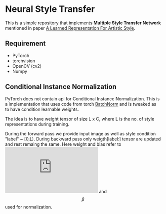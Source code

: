 # Neural Style Transfer

This is a simple repository that implements **Multiple Style Transfer Network** mentioned in paper [A Learned Representation For Artistic Style](https://arxiv.org/abs/1603.08155).

## Requirement

* PyTorch
* torchvision
* OpenCV (cv2)
* Numpy

## Conditional Instance Normalization
PyTorch does not contain api for Conditional Instance Normalization.
This is a implementation that uses code from torch [BatchNorm](https://pytorch.org/docs/stable/_modules/torch/nn/modules/batchnorm.html) and is
tweaked as to have condition learnable weights.

The idea is to have weight tensor of size L x C, where L is the no. of
style representations during training.

During the forward pass we provide input image as well as style condition "label" ~ [0,L).
During backward pass only weigth[label:] tensor are updated and rest remaing the same.
Here weight and bias refer to ![gamma](https://latex.codecogs.com/gif.latex?%5Cinline%20%5Cgamma) and $$\beta$$ used for normalization.